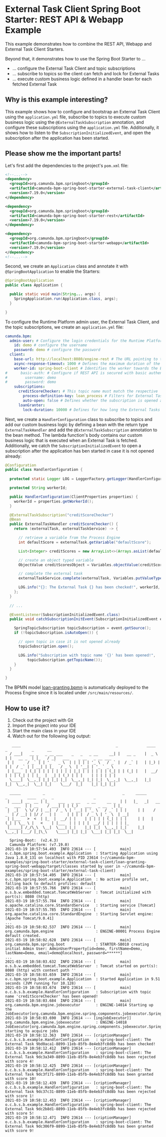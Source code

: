 # External Task Client Spring Boot Starter: REST API & Webapp Example

This example demonstrates how to combine the REST API, Webapp and External Task Client Starters.

Beyond that, it demonstrates how to use the Spring Boot Starter to ...
* ... configure the External Task Client and topic subscriptions
* ... subscribe to topics so the client can fetch and lock for External Tasks
* ... execute custom business logic defined in a handler bean for each fetched External Task

## Why is this example interesting?

This example shows how to configure and bootstrap an External Task Client using the `application.yml` file,
subscribe to topics to execute custom business logic using the `@ExternalTaskSubscription` 
annotation, and configure these subscriptions using the `application.yml` file. Additionally, it shows
how to listen to the `SubscriptionInitializedEvent`, and open the subscription after the application
has been started.

## Please show me the important parts!

Let's first add the dependencies to the project's `pom.xml` file:
```xml
<!--...-->
<dependency>
  <groupId>org.camunda.bpm.springboot</groupId>
  <artifactId>camunda-bpm-spring-boot-starter-external-task-client</artifactId>
  <version>7.19.0</version>
</dependency>

<dependency>
  <groupId>org.camunda.bpm.springboot</groupId>
  <artifactId>camunda-bpm-spring-boot-starter-rest</artifactId>
  <version>7.19.0</version>
</dependency>

<dependency>
  <groupId>org.camunda.bpm.springboot</groupId>
  <artifactId>camunda-bpm-spring-boot-starter-webapp</artifactId>
  <version>7.19.0</version>
</dependency>
<!--...-->
```

Second, we create an `Application` class and annotate it with `@SpringBootApplication` to enable the Starters:

```java
@SpringBootApplication
public class Application {

  public static void main(String... args) {
    SpringApplication.run(Application.class, args);
  }

}
```

To configure the Runtime Platform admin user, the External Task Client, and the topic subscriptions, 
we create an `application.yml` file:
```yaml
camunda.bpm:
  admin-user: # Configure the login credentials for the Runtime Platform admin user
    id: demo # configure the username
    password: demo # configure the password
  client:
    base-url: http://localhost:8080/engine-rest # The URL pointing to the Camunda Platform Runtime REST API
    async-response-timeout: 1000 # Defines the maximum duration of the long-polling request
    worker-id: spring-boot-client # Identifies the worker towards the Engine
#      basic-auth: # Configure if REST API is secured with basic authentication
#        username: demo
#        password: demo
    subscriptions:
      creditScoreChecker: # This topic name must match the respective `@ExternalTaskSubscription`
        process-definition-key: loan_process # Filters for External Tasks of this key
        auto-open: false # Defines whether the subscription is opened automatically or not
      loanGranter:
        lock-duration: 10000 # Defines for how long the External Tasks are locked until they can be fetched again
```

Next, we create a `HandlerConfiguration` class to subscribe to topics and add our custom 
business logic by defining a bean with the return type `ExternalTaskHandler` and add the 
`@ExternalTaskSubscription` annotation to the bean method. The lambda function's body contains 
our custom business logic that is executed when an External Task is fetched. Additionally, we catch 
the `SubscriptionInitializedEvent` to open a subscription after the application has ben started in case it is not opened already:

```java
@Configuration
public class HandlerConfiguration {
  
  protected static Logger LOG = LoggerFactory.getLogger(HandlerConfiguration.class);

  protected String workerId;

  public HandlerConfiguration(ClientProperties properties) {
    workerId = properties.getWorkerId();
  }

  @ExternalTaskSubscription("creditScoreChecker")
  @Bean
  public ExternalTaskHandler creditScoreChecker() {
    return (externalTask, externalTaskService) -> {

      // retrieve a variable from the Process Engine
      int defaultScore = externalTask.getVariable("defaultScore");

      List<Integer> creditScores = new ArrayList<>(Arrays.asList(defaultScore, 9, 1, 4, 10));

      // create an object typed variable
      ObjectValue creditScoresObject = Variables.objectValue(creditScores).create();

      // complete the external task
      externalTaskService.complete(externalTask, Variables.putValueTyped("creditScores", creditScoresObject));

      LOG.info("{}: The External Task {} has been checked!", workerId, externalTask.getId());
    };
  }
  
  // ...

  @EventListener(SubscriptionInitializedEvent.class)
  public void catchSubscriptionInitEvent(SubscriptionInitializedEvent event) {

    SpringTopicSubscription topicSubscription = event.getSource();
    if (!topicSubscription.isAutoOpen()) {

      // open topic in case it is not opened already
      topicSubscription.open();

      LOG.info("Subscription with topic name '{}' has been opened!",
          topicSubscription.getTopicName());
    }
  }

}
```

The BPMN model [loan-granting.bpmn](./src/main/resources/bpmn/loan-granting.bpmn) is automatically deployed
to the Process Engine since it is located under `/src/main/resources/`.

## How to use it?

1. Check out the project with Git
2. Import the project into your IDE
3. Start the main class in your IDE
4. Watch out for the following log output:

```
   ____                                           _             ____    _           _      __
  / ___|   __ _   _ __ ___    _   _   _ __     __| |   __ _    |  _ \  | |   __ _  | |_   / _|   ___    _ __   _ __ ___
 | |      / _` | | '_ ` _ \  | | | | | '_ \   / _` |  / _` |   | |_) | | |  / _` | | __| | |_   / _ \  | '__| | '_ ` _ \
 | |___  | (_| | | | | | | | | |_| | | | | | | (_| | | (_| |   |  __/  | | | (_| | | |_  |  _| | (_) | | |    | | | | | |
  \____|  \__,_| |_| |_| |_|  \__,_| |_| |_|  \__,_|  \__,_|   |_|     |_|  \__,_|  \__| |_|    \___/  |_|    |_| |_| |_|

  _____          _                                   _     _____                 _         ____   _   _                  _
 | ____| __  __ | |_    ___   _ __   _ __     __ _  | |   |_   _|   __ _   ___  | | __    / ___| | | (_)   ___   _ __   | |_
 |  _|   \ \/ / | __|  / _ \ | '__| | '_ \   / _` | | |     | |    / _` | / __| | |/ /   | |     | | | |  / _ \ | '_ \  | __|
 | |___   >  <  | |_  |  __/ | |    | | | | | (_| | | |     | |   | (_| | \__ \ |   <    | |___  | | | | |  __/ | | | | | |_
 |_____| /_/\_\  \__|  \___| |_|    |_| |_|  \__,_| |_|     |_|    \__,_| |___/ |_|\_\    \____| |_| |_|  \___| |_| |_|  \__|

  Spring-Boot:  (v2.4.3)
  Camunda Platform: (v7.19.0)
2021-03-19 10:57:54.493  INFO 23614 --- [           main] o.c.bpm.spring.boot.example.Application  : Starting Application using Java 1.8.0_131 on localhost with PID 23614 (~//camunda-bpm-examples/spring-boot-starter/external-task-client/loan-granting-spring-boot-webapp/target/classes started by user in ~//camunda-bpm-examples/spring-boot-starter/external-task-client)
2021-03-19 10:57:54.495  INFO 23614 --- [           main] o.c.bpm.spring.boot.example.Application  : No active profile set, falling back to default profiles: default
2021-03-19 10:57:55.766  INFO 23614 --- [           main] o.s.b.w.embedded.tomcat.TomcatWebServer  : Tomcat initialized with port(s): 8080 (http)
2021-03-19 10:57:55.784  INFO 23614 --- [           main] o.apache.catalina.core.StandardService   : Starting service [Tomcat]
2021-03-19 10:57:55.785  INFO 23614 --- [           main] org.apache.catalina.core.StandardEngine  : Starting Servlet engine: [Apache Tomcat/9.0.41]
...
2021-03-19 10:58:02.537  INFO 23614 --- [           main] org.camunda.bpm.engine                   : ENGINE-00001 Process Engine default created.
2021-03-19 10:58:02.628  INFO 23614 --- [           main] org.camunda.bpm.spring.boot              : STARTER-SB010 creating initial Admin User: AdminUserProperty[id=demo, firstName=Demo, lastName=Demo, email=demo@localhost, password=******]
...
2021-03-19 10:58:03.632  INFO 23614 --- [           main] o.s.b.w.embedded.tomcat.TomcatWebServer  : Tomcat started on port(s): 8080 (http) with context path ''
2021-03-19 10:58:03.659  INFO 23614 --- [           main] o.c.bpm.spring.boot.example.Application  : Started Application in 9.51 seconds (JVM running for 10.128)
2021-03-19 10:58:03.674  INFO 23614 --- [           main] o.c.b.s.b.example.HandlerConfiguration   : Subscription with topic name 'creditScoreChecker' has been opened!
2021-03-19 10:58:03.684  INFO 23614 --- [           main] org.camunda.bpm.engine.jobexecutor       : ENGINE-14014 Starting up the JobExecutor[org.camunda.bpm.engine.spring.components.jobexecutor.SpringJobExecutor].
2021-03-19 10:58:03.690  INFO 23614 --- [ingJobExecutor]] org.camunda.bpm.engine.jobexecutor       : ENGINE-14018 JobExecutor[org.camunda.bpm.engine.spring.components.jobexecutor.SpringJobExecutor] starting to acquire jobs
2021-03-19 10:58:12.363  INFO 23614 --- [criptionManager] o.c.b.s.b.example.HandlerConfiguration   : spring-boot-client: The External Task 9bd0aca1-8899-11eb-85fb-8e4eb3fc8d8b has been checked!
2021-03-19 10:58:12.412  INFO 23614 --- [criptionManager] o.c.b.s.b.example.HandlerConfiguration   : spring-boot-client: The External Task 9dc3a349-8899-11eb-85fb-8e4eb3fc8d8b has been rejected with score 4!
2021-03-19 10:58:12.425  INFO 23614 --- [criptionManager] o.c.b.s.b.example.HandlerConfiguration   : spring-boot-client: The External Task 9dc3f171-8899-11eb-85fb-8e4eb3fc8d8b has been granted with score 10!
2021-03-19 10:58:12.439  INFO 23614 --- [criptionManager] o.c.b.s.b.example.HandlerConfiguration   : spring-boot-client: The External Task 9dc37c31-8899-11eb-85fb-8e4eb3fc8d8b has been rejected with score 1!
2021-03-19 10:58:12.453  INFO 23614 --- [criptionManager] o.c.b.s.b.example.HandlerConfiguration   : spring-boot-client: The External Task 9dc2b8d1-8899-11eb-85fb-8e4eb3fc8d8b has been rejected with score 5!
2021-03-19 10:58:12.471  INFO 23614 --- [criptionManager] o.c.b.s.b.example.HandlerConfiguration   : spring-boot-client: The External Task 9dc306f9-8899-11eb-85fb-8e4eb3fc8d8b has been granted with score 9!
```